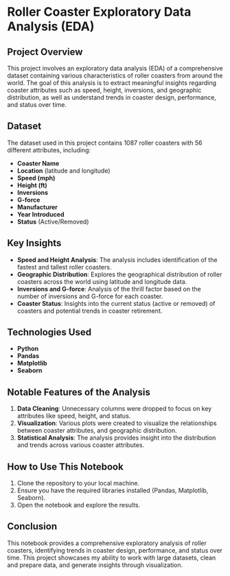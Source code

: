 # Roller Coaster Exploratory Data Analysis (EDA)

## Project Overview
This project involves an exploratory data analysis (EDA) of a comprehensive dataset containing various characteristics of roller coasters from around the world. The goal of this analysis is to extract meaningful insights regarding coaster attributes such as speed, height, inversions, and geographic distribution, as well as understand trends in coaster design, performance, and status over time.

## Dataset
The dataset used in this project contains 1087 roller coasters with 56 different attributes, including:
- **Coaster Name**
- **Location** (latitude and longitude)
- **Speed (mph)**
- **Height (ft)**
- **Inversions**
- **G-force**
- **Manufacturer**
- **Year Introduced**
- **Status** (Active/Removed)

## Key Insights
- **Speed and Height Analysis**: The analysis includes identification of the fastest and tallest roller coasters.
- **Geographic Distribution**: Explores the geographical distribution of roller coasters across the world using latitude and longitude data.
- **Inversions and G-force**: Analysis of the thrill factor based on the number of inversions and G-force for each coaster.
- **Coaster Status**: Insights into the current status (active or removed) of coasters and potential trends in coaster retirement.

## Technologies Used
- **Python**
- **Pandas**
- **Matplotlib**
- **Seaborn**

## Notable Features of the Analysis
1. **Data Cleaning**: Unnecessary columns were dropped to focus on key attributes like speed, height, and status.
2. **Visualization**: Various plots were created to visualize the relationships between coaster attributes, and geographic distribution.
3. **Statistical Analysis**: The analysis provides insight into the distribution and trends across various coaster attributes.

## How to Use This Notebook
1. Clone the repository to your local machine.
2. Ensure you have the required libraries installed (Pandas, Matplotlib, Seaborn).
3. Open the notebook and explore the results.

## Conclusion
This notebook provides a comprehensive exploratory analysis of roller coasters, identifying trends in coaster design, performance, and status over time. This project showcases my ability to work with large datasets, clean and prepare data, and generate insights through visualization.

